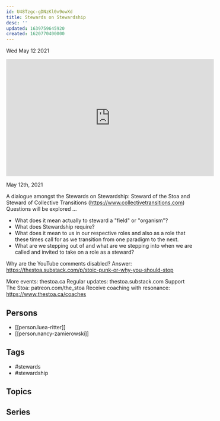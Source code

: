 ```yaml
---
id: U48Tzgc-gDNzKl0v9owXd
title: Stewards on Stewardship
desc: ''
updated: 1639759645920
created: 1620770400000
---
```





Wed May 12 2021

<iframe width="560" height="315" src="https://www.youtube.com/embed/ACWS4edTDzM" title="Stewards on Stewardship w/ Luea Ritter and Nancy Zamierowski" frameborder="0" allow="accelerometer; autoplay; clipboard-write; encrypted-media; gyroscope; picture-in-picture" allowfullscreen ></iframe>

May 12th, 2021

A dialogue amongst the Stewards on Stewardship: Steward of the Stoa and Steward of Collective Transitions (https://www.collectivetransitions.com)
Questions will be explored ... 

- What does it mean actually to steward a "field" or "organism"?
- What does Stewardship require?
- What does it mean to us in our respective roles and also as a role that these times call for as we transition from one paradigm to the next.
- What are we stepping out of and what are we stepping into when we are called and invited to take on a role as a steward?

Why are the YouTube comments disabled? Answer: https://thestoa.substack.com/p/stoic-punk-or-why-you-should-stop

More events: thestoa.ca
Regular updates: thestoa.substack.com
Support The Stoa: patreon.com/the_stoa
Receive coaching with resonance: https://www.thestoa.ca/coaches

## Persons

- [[person.luea-ritter]]
- [[person.nancy-zamierowski]]

## Tags

- #stewards
- #stewardship

## Topics



## Series



